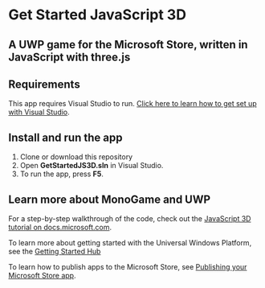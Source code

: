 # Get Started JavaScript 3D

## A UWP game for the Microsoft Store, written in JavaScript with three.js

## Requirements
This app requires Visual Studio to run. [Click here to learn how to get set up with Visual Studio](https://docs.microsoft.com/en-us/windows/uwp/get-started/get-set-up).

## Install and run the app
1. Clone or download this repository
2. Open **GetStartedJS3D.sln** in Visual Studio.
3. To run the app, press **F5**.

## Learn more about MonoGame and UWP
For a step-by-step walkthrough of the code, check out the [JavaScript 3D tutorial on docs.microsoft.com](https://docs.microsoft.com/en-us/windows/uwp/get-started/get-started-tutorial-game-js3d).

To learn more about getting started with the Universal Windows Platform, see the [Getting Started Hub](https://developer.microsoft.com/windows/apps/getstarted)

To learn how to publish apps to the Microsoft Store, see [Publishing your Microsoft Store app](https://developer.microsoft.com/store/publish-apps).

